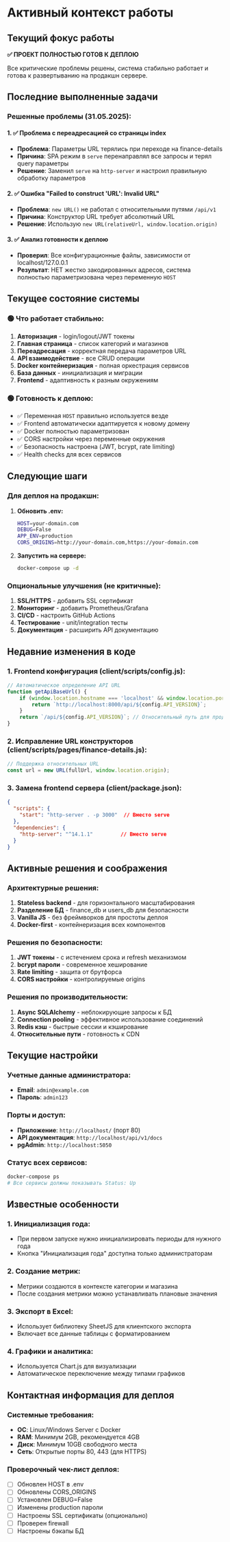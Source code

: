 # Активный контекст работы

## Текущий фокус работы
**✅ ПРОЕКТ ПОЛНОСТЬЮ ГОТОВ К ДЕПЛОЮ**

Все критические проблемы решены, система стабильно работает и готова к развертыванию на продакшн сервере.

## Последние выполненные задачи

### Решенные проблемы (31.05.2025):

#### 1. ✅ Проблема с переадресацией со страницы index
- **Проблема**: Параметры URL терялись при переходе на finance-details
- **Причина**: SPA режим в `serve` перенаправлял все запросы и терял query параметры
- **Решение**: Заменил `serve` на `http-server` и настроил правильную обработку параметров

#### 2. ✅ Ошибка "Failed to construct 'URL': Invalid URL"  
- **Проблема**: `new URL()` не работал с относительными путями `/api/v1`
- **Причина**: Конструктор URL требует абсолютный URL
- **Решение**: Использую `new URL(relativeUrl, window.location.origin)`

#### 3. ✅ Анализ готовности к деплою
- **Проверил**: Все конфигурационные файлы, зависимости от localhost/127.0.0.1
- **Результат**: НЕТ жестко закодированных адресов, система полностью параметризована через переменную `HOST`

## Текущее состояние системы

### 🟢 Что работает стабильно:
1. **Авторизация** - login/logout/JWT токены
2. **Главная страница** - список категорий и магазинов
3. **Переадресация** - корректная передача параметров URL  
4. **API взаимодействие** - все CRUD операции
5. **Docker контейнеризация** - полная оркестрация сервисов
6. **База данных** - инициализация и миграции
7. **Frontend** - адаптивность к разным окружениям

### 🟢 Готовность к деплою:
- ✅ Переменная `HOST` правильно используется везде
- ✅ Frontend автоматически адаптируется к новому домену
- ✅ Docker полностью параметризован
- ✅ CORS настройки через переменные окружения
- ✅ Безопасность настроена (JWT, bcrypt, rate limiting)
- ✅ Health checks для всех сервисов

## Следующие шаги

### Для деплоя на продакшн:
1. **Обновить .env:**
   ```bash
   HOST=your-domain.com
   DEBUG=False
   APP_ENV=production
   CORS_ORIGINS=http://your-domain.com,https://your-domain.com
   ```

2. **Запустить на сервере:**
   ```bash
   docker-compose up -d
   ```

### Опциональные улучшения (не критичные):
1. **SSL/HTTPS** - добавить SSL сертификат
2. **Мониторинг** - добавить Prometheus/Grafana
3. **CI/CD** - настроить GitHub Actions
4. **Тестирование** - unit/integration тесты
5. **Документация** - расширить API документацию

## Недавние изменения в коде

### 1. Frontend конфигурация (client/scripts/config.js):
```javascript
// Автоматическое определение API URL
function getApiBaseUrl() {
    if (window.location.hostname === 'localhost' && window.location.port === '3000') {
        return `http://localhost:8000/api/${config.API_VERSION}`;
    }
    return `/api/${config.API_VERSION}`; // Относительный путь для продакшна
}
```

### 2. Исправление URL конструкторов (client/scripts/pages/finance-details.js):
```javascript
// Поддержка относительных URL
const url = new URL(fullUrl, window.location.origin);
```

### 3. Замена frontend сервера (client/package.json):
```json
{
  "scripts": {
    "start": "http-server . -p 3000"  // Вместо serve
  },
  "dependencies": {
    "http-server": "^14.1.1"         // Вместо serve
  }
}
```

## Активные решения и соображения

### Архитектурные решения:
1. **Stateless backend** - для горизонтального масштабирования
2. **Разделение БД** - finance_db и users_db для безопасности
3. **Vanilla JS** - без фреймворков для простоты деплоя
4. **Docker-first** - контейнеризация всех компонентов

### Решения по безопасности:
1. **JWT токены** - с истечением срока и refresh механизмом
2. **bcrypt пароли** - современное хеширование
3. **Rate limiting** - защита от брутфорса
4. **CORS настройки** - контролируемые origins

### Решения по производительности:
1. **Async SQLAlchemy** - неблокирующие запросы к БД
2. **Connection pooling** - эффективное использование соединений
3. **Redis кэш** - быстрые сессии и кэширование
4. **Относительные пути** - готовность к CDN

## Текущие настройки

### Учетные данные администратора:
- **Email**: `admin@example.com`
- **Пароль**: `admin123`

### Порты и доступ:
- **Приложение**: `http://localhost/` (порт 80)
- **API документация**: `http://localhost/api/v1/docs`
- **pgAdmin**: `http://localhost:5050`

### Статус всех сервисов:
```bash
docker-compose ps
# Все сервисы должны показывать Status: Up
```

## Известные особенности

### 1. Инициализация года:
- При первом запуске нужно инициализировать периоды для нужного года
- Кнопка "Инициализация года" доступна только администраторам

### 2. Создание метрик:
- Метрики создаются в контексте категории и магазина
- После создания метрики можно устанавливать плановые значения

### 3. Экспорт в Excel:
- Использует библиотеку SheetJS для клиентского экспорта
- Включает все данные таблицы с форматированием

### 4. Графики и аналитика:
- Используется Chart.js для визуализации
- Автоматическое переключение между типами графиков

## Контактная информация для деплоя

### Системные требования:
- **ОС**: Linux/Windows Server с Docker
- **RAM**: Минимум 2GB, рекомендуется 4GB
- **Диск**: Минимум 10GB свободного места
- **Сеть**: Открытые порты 80, 443 (для HTTPS)

### Проверочный чек-лист деплоя:
- [ ] Обновлен HOST в .env
- [ ] Обновлены CORS_ORIGINS 
- [ ] Установлен DEBUG=False
- [ ] Изменены production пароли
- [ ] Настроены SSL сертификаты (опционально)
- [ ] Проверен firewall
- [ ] Настроены бэкапы БД 